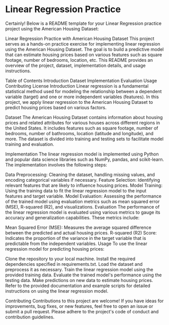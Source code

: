 # Linear Regression Practice


Certainly! Below is a README template for your Linear Regression practice project using the American Housing Dataset:

Linear Regression Practice with American Housing Dataset
This project serves as a hands-on practice exercise for implementing linear regression using the American Housing Dataset. The goal is to build a predictive model that can estimate housing prices based on various features such as square footage, number of bedrooms, location, etc. This README provides an overview of the project, dataset, implementation details, and usage instructions.

Table of Contents
Introduction
Dataset
Implementation
Evaluation
Usage
Contributing
License
Introduction
Linear regression is a fundamental statistical method used for modeling the relationship between a dependent variable (target) and one or more independent variables (features). In this project, we apply linear regression to the American Housing Dataset to predict housing prices based on various factors.

Dataset
The American Housing Dataset contains information about housing prices and related attributes for various houses across different regions in the United States. It includes features such as square footage, number of bedrooms, number of bathrooms, location (latitude and longitude), and more. The dataset is divided into training and testing sets to facilitate model training and evaluation.

Implementation
The linear regression model is implemented using Python and popular data science libraries such as NumPy, pandas, and scikit-learn. The implementation involves the following steps:

Data Preprocessing: Cleaning the dataset, handling missing values, and encoding categorical variables if necessary.
Feature Selection: Identifying relevant features that are likely to influence housing prices.
Model Training: Using the training data to fit the linear regression model to the input features and target variable.
Model Evaluation: Assessing the performance of the trained model using evaluation metrics such as mean squared error (MSE), R-squared (R2), and visualizations.
Evaluation
The performance of the linear regression model is evaluated using various metrics to gauge its accuracy and generalization capabilities. These metrics include:

Mean Squared Error (MSE): Measures the average squared difference between the predicted and actual housing prices.
R-squared (R2) Score: Indicates the proportion of the variance in the target variable that is predictable from the independent variables.
Usage
To use the linear regression model for predicting housing prices:

Clone the repository to your local machine.
Install the required dependencies specified in requirements.txt.
Load the dataset and preprocess it as necessary.
Train the linear regression model using the provided training data.
Evaluate the trained model's performance using the testing data.
Make predictions on new data to estimate housing prices.
Refer to the provided documentation and example scripts for detailed instructions on using the linear regression model.

Contributing
Contributions to this project are welcome! If you have ideas for improvements, bug fixes, or new features, feel free to open an issue or submit a pull request. Please adhere to the project's code of conduct and contribution guidelines.


